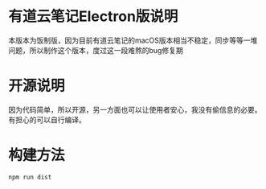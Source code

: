 # 有道云笔记Electron版说明

本版本为饭制版，因为目前有道云笔记的macOS版本相当不稳定，同步等等一堆问题，所以制作这个版本，度过这一段难熬的bug修复期

# 开源说明

因为代码简单，所以开源，另一方面也可以让使用者安心，我没有偷信息的必要。有担心的可以自行编译。

# 构建方法

```sh
npm run dist
```

